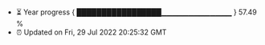 - ⏳ Year progress { █████████████████▁▁▁▁▁▁▁▁▁▁▁▁▁ } 57.49 %
- ⏰ Updated on Fri, 29 Jul 2022 20:25:32 GMT

